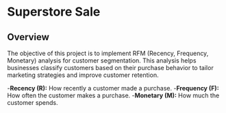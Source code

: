 # Superstore Sale
## Overview
The objective of this project is to implement RFM (Recency, Frequency, Monetary) analysis for customer segmentation. This analysis helps businesses classify customers based on their purchase behavior to tailor marketing strategies and improve customer retention.

-**Recency (R):** How recently a customer made a purchase.
-**Frequency (F):** How often the customer makes a purchase.
-**Monetary (M):** How much the customer spends.
